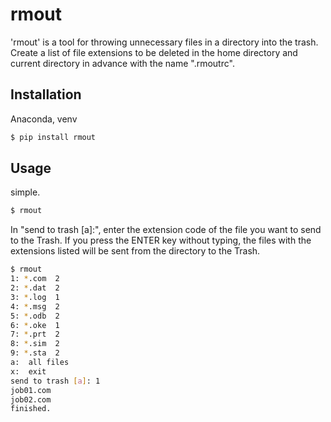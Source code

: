 # rmout

'rmout' is a tool for throwing unnecessary files in a directory into the trash.
Create a list of file extensions to be deleted in the home directory and current directory in advance with the name ".rmoutrc".


## Installation


Anaconda, venv

```sh
$ pip install rmout
```


## Usage

simple.

```sh
$ rmout
```

In "send to trash [a]:", enter the extension code of the file you want to send to the Trash.
If you press the ENTER key without typing, the files with the extensions listed will be sent from the directory to the Trash.


```sh
$ rmout
1: *.com  2
2: *.dat  2
3: *.log  1
4: *.msg  2
5: *.odb  2
6: *.oke  1
7: *.prt  2
8: *.sim  2
9: *.sta  2
a:  all files
x:  exit
send to trash [a]: 1
job01.com
job02.com
finished.
```
